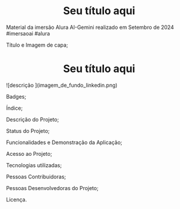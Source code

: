 # <h1 align="center"> Seu título aqui </h1>
Material da imersão Alura AI-Gemini realizado em Setembro de 2024 #imersaoai #alura


Título e Imagem de capa;
<h1 align="center"> Seu título aqui </h1>
![descrição ](imagem_de_fundo_linkedin.png)

Badges;

Índice;

Descrição do Projeto;

Status do Projeto;

Funcionalidades e Demonstração da Aplicação;

Acesso ao Projeto;

Tecnologias utilizadas;

Pessoas Contribuidoras;

Pessoas Desenvolvedoras do Projeto;

Licença.